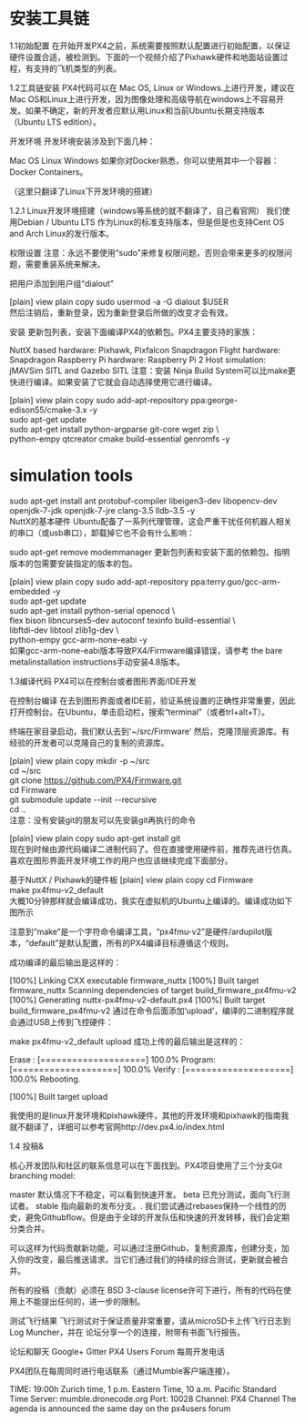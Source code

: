 # 安装工具链

1.1初始配置
在开始开发PX4之前，系统需要按照默认配置进行初始配置，以保证硬件设置合适，被检测到。下面的一个视频介绍了Pixhawk硬件和地面站设置过程，有支持的飞机类型的列表。

 

1.2工具链安装
PX4代码可以在 Mac OS, Linux or Windows.上进行开发，建议在Mac OS和Linux上进行开发，因为图像处理和高级导航在windows上不容易开发。如果不确定，新的开发者应默认用Linux和当前Ubuntu长期支持版本（Ubuntu LTS edition）。

开发环境
开发环境安装涉及到下面几种：

Mac OS
Linux
Windows
如果你对Docker熟悉，你可以使用其中一个容器：Docker Containers。

（这里只翻译了Linux下开发环境的搭建）

1.2.1 Linux开发环境搭建（windows等系统的就不翻译了，自己看官网）
我们使用Debian / Ubuntu LTS 作为Linux的标准支持版本，但是但是也支持Cent OS and Arch Linux的发行版本。

权限设置
注意：永远不要使用“sudo”来修复权限问题，否则会带来更多的权限问题，需要重装系统来解决。

把用户添加到用户组“dialout”

[plain] view plain copy 
sudo usermod -a -G dialout $USER  
然后注销后，重新登录，因为重新登录后所做的改变才会有效。

安装
更新包列表，安装下面编译PX4的依赖包。PX4主要支持的家族：

NuttX based hardware: Pixhawk, Pixfalcon
Snapdragon Flight hardware: Snapdragon
Raspberry Pi hardware: Raspberry Pi 2
Host simulation: jMAVSim SITL and Gazebo SITL
注意：安装 Ninja Build System可以比make更快进行编译。如果安装了它就会自动选择使用它进行编译。

[plain] view plain copy 
sudo add-apt-repository ppa:george-edison55/cmake-3.x -y  
sudo apt-get update  
sudo apt-get install python-argparse git-core wget zip \  
    python-empy qtcreator cmake build-essential genromfs -y  
# simulation tools  
sudo apt-get install ant protobuf-compiler libeigen3-dev libopencv-dev openjdk-7-jdk openjdk-7-jre clang-3.5 lldb-3.5 -y  
NuttX的基本硬件
Ubuntu配备了一系列代理管理，这会严重干扰任何机器人相关的串口（或usb串口），卸载掉它也不会有什么影响：

sudo apt-get remove modemmanager
更新包列表和安装下面的依赖包。指明版本的包需要安装指定的版本的包。

[plain] view plain copy 
sudo add-apt-repository ppa:terry.guo/gcc-arm-embedded -y  
sudo apt-get update  
sudo apt-get install python-serial openocd \  
    flex bison libncurses5-dev autoconf texinfo build-essential \  
    libftdi-dev libtool zlib1g-dev \  
    python-empy gcc-arm-none-eabi -y  
如果gcc-arm-none-eabi版本导致PX4/Firmware编译错误，请参考 the bare metalinstallation instructions手动安装4.8版本。

 

1.3编译代码
PX4可以在控制台或者图形界面/IDE开发

在控制台编译
在去到图形界面或者IDE前，验证系统设置的正确性非常重要，因此打开控制台。在Ubuntu，单击启动栏，搜索“terminal”（或者trl+alt+T）。

终端在家目录启动，我们默认去到'~/src/Firmware' 然后，克隆顶层资源库。有经验的开发者可以克隆自己的复制的资源库。

[plain] view plain copy 
mkdir -p ~/src  
cd ~/src  
git clone https://github.com/PX4/Firmware.git  
cd Firmware  
git submodule update --init --recursive  
cd ..  
注意：没有安装git的朋友可以先安装git再执行的命令

[plain] view plain copy
sudo apt-get install git  
现在到时候由源代码编译二进制代码了。但在直接使用硬件前，推荐先进行仿真。喜欢在图形界面开发环境工作的用户也应该继续完成下面部分。

基于NuttX / Pixhawk的硬件板
[plain] view plain copy 
cd Firmware  
make px4fmu-v2_default  
大概10分钟那样就会编译成功，我实在虚拟机的Ubuntu上编译的。编译成功如下图所示

 

注意到“make”是一个字符命令编译工具，“px4fmu-v2”是硬件/ardupilot版本，“default”是默认配置，所有的PX4编译目标遵循这个规则。

成功编译的最后输出是这样的：

[100%] Linking CXX executable firmware_nuttx
[100%] Built target firmware_nuttx
Scanning dependencies of target build_firmware_px4fmu-v2
[100%] Generating nuttx-px4fmu-v2-default.px4
[100%] Built target build_firmware_px4fmu-v2
通过在命令后面添加‘upload’，编译的二进制程序就会通过USB上传到飞控硬件：

make px4fmu-v2_default upload
成功上传的最后输出是这样的：

Erase  : [====================] 100.0%
Program: [====================] 100.0%
Verify : [====================] 100.0%
Rebooting.
 
[100%] Built target upload
 

我使用的是linux开发环境和pixhawk硬件，其他的开发环境和pixhawk的指南我就不翻译了，详细可以参考官网http://dev.px4.io/index.html

1.4 投稿&

核心开发团队和社区的联系信息可以在下面找到。PX4项目使用了三个分支Git branching model:

master 默认情况下不稳定，可以看到快速开发。
beta 已充分测试，面向飞行测试者。
stable 指向最新的发布分支。.
我们尝试通过rebases保持一个线性的历史，避免Githubflow。但是由于全球的开发队伍和快速的开发转移，我们会定期分类合并。

可以这样为代码贡献新功能，可以通过注册Github，复制资源库，创建分支，加入你的改变，最后推送请求。当它们通过我们的持续的综合测试，更新就会被合并。

 

所有的投稿（贡献）必须在 BSD 3-clause license许可下进行，所有的代码在使用上不能提出任何的，进一步的限制。

测试飞行结果
飞行测试对于保证质量非常重要，请从microSD卡上传飞行日志到 Log Muncher，并在 论坛分享一个的连接，附带有书面飞行报告。

论坛和聊天
Google+
Gitter
PX4 Users Forum
每周开发电话

PX4团队在每周同时进行电话联系（通过Mumble客户端连接）。

TIME: 19:00h Zurich time, 1 p.m. Eastern Time, 10 a.m. Pacific Standard Time
Server: mumble.dronecode.org
Port: 10028
Channel: PX4 Channel
The agenda is announced the same day on the px4users forum

